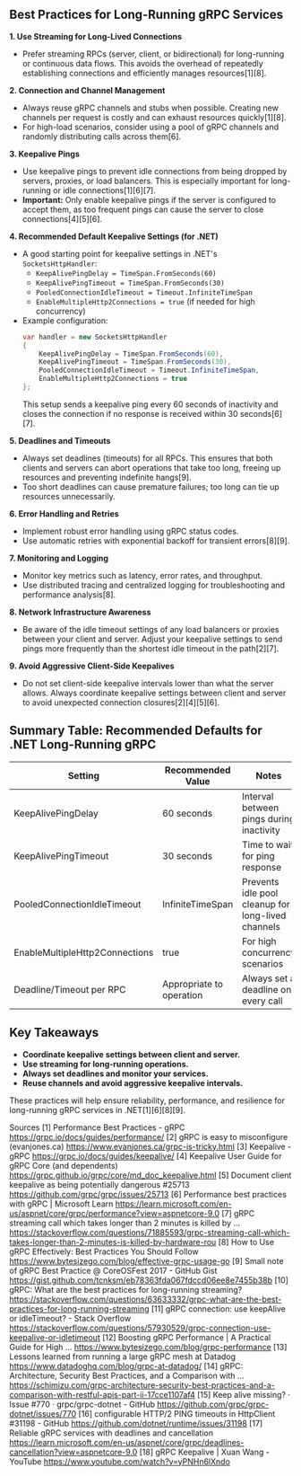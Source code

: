 ## Best Practices for Long-Running gRPC Services

**1. Use Streaming for Long-Lived Connections**
- Prefer streaming RPCs (server, client, or bidirectional) for long-running or continuous data flows. This avoids the overhead of repeatedly establishing connections and efficiently manages resources[1][8].

**2. Connection and Channel Management**
- Always reuse gRPC channels and stubs when possible. Creating new channels per request is costly and can exhaust resources quickly[1][8].
- For high-load scenarios, consider using a pool of gRPC channels and randomly distributing calls across them[6].

**3. Keepalive Pings**
- Use keepalive pings to prevent idle connections from being dropped by servers, proxies, or load balancers. This is especially important for long-running or idle connections[1][6][7].
- **Important:** Only enable keepalive pings if the server is configured to accept them, as too frequent pings can cause the server to close connections[4][5][6].

**4. Recommended Default Keepalive Settings (for .NET)**
- A good starting point for keepalive settings in .NET's `SocketsHttpHandler`:
    - `KeepAlivePingDelay = TimeSpan.FromSeconds(60)`
    - `KeepAlivePingTimeout = TimeSpan.FromSeconds(30)`
    - `PooledConnectionIdleTimeout = Timeout.InfiniteTimeSpan`
    - `EnableMultipleHttp2Connections = true` (if needed for high concurrency)
- Example configuration:
  ```csharp
  var handler = new SocketsHttpHandler
  {
      KeepAlivePingDelay = TimeSpan.FromSeconds(60),
      KeepAlivePingTimeout = TimeSpan.FromSeconds(30),
      PooledConnectionIdleTimeout = Timeout.InfiniteTimeSpan,
      EnableMultipleHttp2Connections = true
  };
  ```
  This setup sends a keepalive ping every 60 seconds of inactivity and closes the connection if no response is received within 30 seconds[6][7].

**5. Deadlines and Timeouts**
- Always set deadlines (timeouts) for all RPCs. This ensures that both clients and servers can abort operations that take too long, freeing up resources and preventing indefinite hangs[9].
- Too short deadlines can cause premature failures; too long can tie up resources unnecessarily.

**6. Error Handling and Retries**
- Implement robust error handling using gRPC status codes.
- Use automatic retries with exponential backoff for transient errors[8][9].

**7. Monitoring and Logging**
- Monitor key metrics such as latency, error rates, and throughput.
- Use distributed tracing and centralized logging for troubleshooting and performance analysis[8].

**8. Network Infrastructure Awareness**
- Be aware of the idle timeout settings of any load balancers or proxies between your client and server. Adjust your keepalive settings to send pings more frequently than the shortest idle timeout in the path[2][7].

**9. Avoid Aggressive Client-Side Keepalives**
- Do not set client-side keepalive intervals lower than what the server allows. Always coordinate keepalive settings between client and server to avoid unexpected connection closures[2][4][5][6].

## Summary Table: Recommended Defaults for .NET Long-Running gRPC

| Setting                   | Recommended Value            | Notes                                              |
|---------------------------|-----------------------------|----------------------------------------------------|
| KeepAlivePingDelay        | 60 seconds                  | Interval between pings during inactivity           |
| KeepAlivePingTimeout      | 30 seconds                  | Time to wait for ping response                     |
| PooledConnectionIdleTimeout | InfiniteTimeSpan           | Prevents idle pool cleanup for long-lived channels |
| EnableMultipleHttp2Connections | true                   | For high concurrency scenarios                     |
| Deadline/Timeout per RPC  | Appropriate to operation    | Always set a deadline on every call                |

## Key Takeaways

- **Coordinate keepalive settings between client and server.**
- **Use streaming for long-running operations.**
- **Always set deadlines and monitor your services.**
- **Reuse channels and avoid aggressive keepalive intervals.**

These practices will help ensure reliability, performance, and resilience for long-running gRPC services in .NET[1][6][8][9].

Sources
[1] Performance Best Practices - gRPC https://grpc.io/docs/guides/performance/
[2] gRPC is easy to misconfigure (evanjones.ca) https://www.evanjones.ca/grpc-is-tricky.html
[3] Keepalive - gRPC https://grpc.io/docs/guides/keepalive/
[4] Keepalive User Guide for gRPC Core (and dependents) https://grpc.github.io/grpc/core/md_doc_keepalive.html
[5] Document client keepalive as being potentially dangerous #25713 https://github.com/grpc/grpc/issues/25713
[6] Performance best practices with gRPC | Microsoft Learn https://learn.microsoft.com/en-us/aspnet/core/grpc/performance?view=aspnetcore-9.0
[7] gRPC streaming call which takes longer than 2 minutes is killed by ... https://stackoverflow.com/questions/71885593/grpc-streaming-call-which-takes-longer-than-2-minutes-is-killed-by-hardware-rou
[8] How to Use gRPC Effectively: Best Practices You Should Follow https://www.bytesizego.com/blog/effective-grpc-usage-go
[9] Small note of gRPC Best Practice @ CoreOSFest 2017 - GitHub Gist https://gist.github.com/tcnksm/eb78363fda067fdccd06ee8e7455b38b
[10] gRPC: What are the best practices for long-running streaming? https://stackoverflow.com/questions/63633332/grpc-what-are-the-best-practices-for-long-running-streaming
[11] gRPC connection: use keepAlive or idleTimeout? - Stack Overflow https://stackoverflow.com/questions/57930529/grpc-connection-use-keepalive-or-idletimeout
[12] Boosting gRPC Performance | A Practical Guide for High ... https://www.bytesizego.com/blog/grpc-performance
[13] Lessons learned from running a large gRPC mesh at Datadog https://www.datadoghq.com/blog/grpc-at-datadog/
[14] gRPC: Architecture, Security Best Practices, and a Comparison with ... https://schimizu.com/grpc-architecture-security-best-practices-and-a-comparison-with-restful-apis-part-ii-17cce1107af4
[15] Keep alive missing? · Issue #770 · grpc/grpc-dotnet - GitHub https://github.com/grpc/grpc-dotnet/issues/770
[16] configurable HTTP/2 PING timeouts in HttpClient #31198 - GitHub https://github.com/dotnet/runtime/issues/31198
[17] Reliable gRPC services with deadlines and cancellation https://learn.microsoft.com/en-us/aspnet/core/grpc/deadlines-cancellation?view=aspnetcore-9.0
[18] gRPC Keepalive | Xuan Wang - YouTube https://www.youtube.com/watch?v=yPNHn6lXndo

